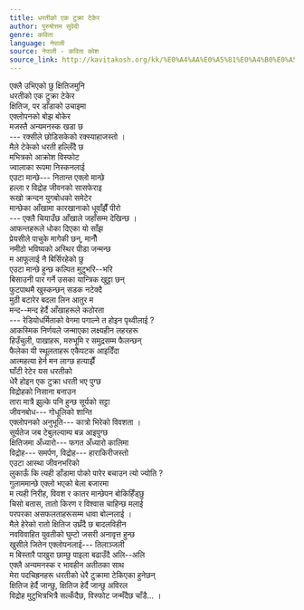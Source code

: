 ```yaml
---
title: धरतीको एक टुक्रा टेकेर
author: पुरुषोत्तम सुवेदी
genre: कविता
language: नेपाली
source: नेपाली - कविता कोश
source_link: http://kavitakosh.org/kk/%E0%A4%AA%E0%A5%81%E0%A4%B0%E0%A5%81%E0%A4%B7%E0%A5%8B%E0%A4%A4%E0%A5%8D%E0%A4%A4%E0%A4%AE_%E0%A4%B8%E0%A5%81%E0%A4%B5%E0%A5%87%E0%A4%A6%E0%A5%80
---
```


एक्लै उभिएको छु क्षितिजमुनि  
धरतीको एक टुक्रा टेकेर  
क्षितिज, पर डाँडाको उचाइमा  
एक्लोपनको बोझ बोकेर  
मजस्तै अन्यमनस्क खडा छ  
--- रक्सीले छोडिसकेको रक्स्याहाजस्तो ।  
मैले टेकेको धरती हल्लिँदै छ  
मभित्रको आक्रोश विस्फोट  
ज्वालाका रूपमा निस्कनलाई  
एउटा मान्छे--- नितान्त एक्लो मान्छे  
हल्ला र विद्रोह जीवनको सासफेराइ  
रूखो क्रन्दन युगबोधको समेटेर  
मान्छेका आँखामा कारखानाको धूवाँझैँ पीरो  
--- एक्लै चियाउँछ आँखाले जहाँसम्म देखिन्छ ।  
आफन्तहरूले धोका दिएका यो साँझ  
प्रेयसीले पाचुके मागेकी छन्, मानौँ  
नमीठो भविष्यको अस्थिर पीडा जन्मन्छ  
म आफूलाई नै बिर्सिरहेको छु  
एउटा मान्छे हुन्छ कल्पित मुटुभरि--भरि  
बिसाउनी पार गर्ने उसका यान्त्रिक खुट्टा छन्  
फुटपाथमै खुस्कन्छन् सडक नटेक्दै  
मुठी बटारेर बदला लिन आतुर म  
मन्द--मन्द हेर्दै आँखाहरूले कठोरता  
--- रेडियोधर्मिताको वेगमा पगाल्ने त होइन पृथ्वीलाई ?  
आकस्मिक निर्णयले जन्माएका लक्ष्यहीन लहरहरू  
हिउँचुली, पाखाहरू, मरुभूमि र समुद्रसम्म फैलन्छन्  
फैलेका यी स्थूलताहरू एकैपटक आइदिँदा  
आत्महत्या हेर्न मन लाग्छ हत्याझैँ  
घाँटी रेटेर यस धरतीको  
धेरै होइन एक टुक्रा धरती भए पुग्छ  
विद्रोहको निसाना बनाउन  
तारा मात्रै झुल्के पनि हुन्छ सूर्यको सट्टा  
जीवनबोध--- गोधूलिको शान्ति  
एक्लोपनको अनुभूति--- कात्रो भिरेको विवशता ।  
सूर्यतेज जब टेबुलल्याम्प बन्न आइपुग्छ  
क्षितिजमा अँध्यारो--- फगत अँध्यारो कालिमा  
विद्रोह--- समर्पण, विद्रोह--- हाराकिरीजस्तो  
एउटा आस्था जीवनभरिको  
लुकाऊँ कि त्यही डाँडामा पोको पारेर बचाउन त्यो ज्योति ?  
गुलाममान्छे एक्लो भएको बेला बजारमा  
म त्यही निरीह, विवश र कातर मान्छेपन बोकिहिँड्छु  
चिसो बतास, तातो किरण र विश्वास चाहिन्छ मलाई  
परपरका असफलताहरूसम्म धावा बोल्नलाई ।  
मैले हेरेको रातो क्षितिज उघ्रँदै छ बादलविहीन  
नवविवाहित युवतीको घुम्टो जसरी अनावृत्त हुन्छ  
खुसीले जितेन एक्लोपनलाई--- तिलाञ्जली  
म बिस्तारै पाखुरा छाम्छु पाइला बढाउँदै अलि--अलि  
एक्लै अन्यमनस्क र भावहीन अतीतका साथ  
मेरा पदचिह्रनहरू धरतीको धेरै टुक्रामा टेकिएका हुनेछन्  
क्षितिज हेर्दै जान्छु, क्षितिज हेर्दै जान्छु अविरल  
विद्रोह मुटुभित्रभित्रै सल्कँदैछ, विस्फोट जन्मँदैछ चाँडै... ।
